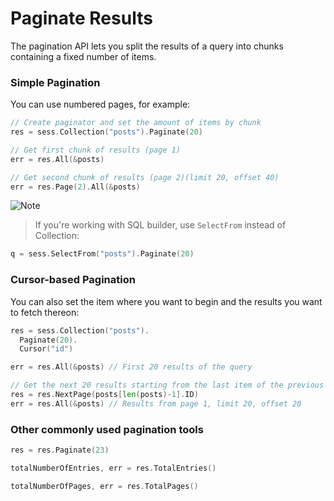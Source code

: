 # Paginate Results

The pagination API lets you split the results of a query into chunks containing a
fixed number of items.

### Simple Pagination 

You can use numbered pages, for example:

```go
// Create paginator and set the amount of items by chunk
res = sess.Collection("posts").Paginate(20) 

// Get first chunk of results (page 1)
err = res.All(&posts) 

// Get second chunk of results (page 2)(limit 20, offset 40)
err = res.Page(2).All(&posts) 
```

![Note](https://github.com/LizGoro90/db-tour/tree/master/static/img)
> If you're working with SQL builder, use `SelectFrom` instead of Collection: 

```go
q = sess.SelectFrom("posts").Paginate(20)
```

### Cursor-based Pagination 

You can also set the item where you want to begin and the results you want to 
fetch thereon:

```go
res = sess.Collection("posts").
  Paginate(20). 
  Cursor("id") 

err = res.All(&posts) // First 20 results of the query

// Get the next 20 results starting from the last item of the previous query.
res = res.NextPage(posts[len(posts)-1].ID)
err = res.All(&posts) // Results from page 1, limit 20, offset 20
```

### Other commonly used pagination tools

```go
res = res.Paginate(23)

totalNumberOfEntries, err = res.TotalEntries()

totalNumberOfPages, err = res.TotalPages()
```

